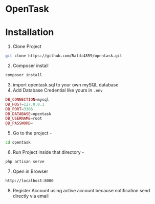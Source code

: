 # OpenTask 

# Installation 

1. Clone Project
````sh
git clone https://github.com/Raldi4859/opentask.git
````
2. Composer install
````sh
composer install
````
3. import opentask.sql to your own mySQL database
4. Add Database Credential like yours in `.env`
```php
DB_CONNECTION=mysql
DB_HOST=127.0.0.1
DB_PORT=3306
DB_DATABASE=opentask
DB_USERNAME=root
DB_PASSWORD=
```
5. Go to the project - 
```sh
cd opentask
```
6. Run Project inside that directory - 
````sh
php artisan serve
````
7. Open in Browser 
````sh
http://localhost:8000
````
8. Register Account using active account because notification send directly via email
